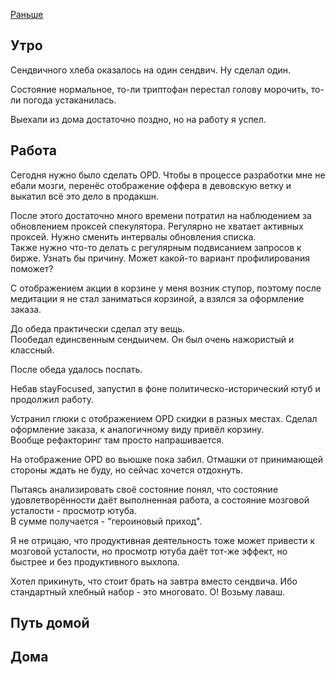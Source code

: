 [Раньше](2020.02.19.md)  
## Утро
Сендвичного хлеба оказалось на один сендвич. Ну сделал один.

Состояние нормальное, то-ли триптофан перестал голову морочить, то-ли погода устаканилась.

Выехали из дома достаточно поздно, но на работу я успел.
## Работа
Сегодня нужно было сделать OPD. Чтобы в процессе разработки мне не ебали мозги, перенёс отображение оффера в девовскую ветку и выкатил всё это дело в продакшн.

После этого достаточно много времени потратил на наблюдением за обновлением проксей спекулятора. Регулярно не хватает активных проксей. Нужно сменить интервалы обновления списка.  
Также нужно что-то делать с регулярным подвисанием запросов к бирже. Узнать бы причину. Может какой-то вариант профилирования поможет?

С отображением акции в корзине у меня возник ступор, поэтому после медитации я не стал заниматься корзиной, а взялся за оформление заказа.

До обеда практически сделал эту вещь.  
Пообедал единсвенным сендыичем. Он был очень нажористый и классный.

После обеда удалось поспать.

Небав stayFocused, запустил в фоне политическо-исторический ютуб и продолжил работу.

Устранил глюки с отображением OPD скидки в разных местах. Сделал оформление заказа, к аналогичному виду привёл корзину.  
Вообще рефакторинг там просто напрашивается.

На отображение OPD во вьюшке пока забил. Отмашки от принимающей стороны ждать не буду, но сейчас хочется отдохнуть.

Пытаясь анализировать своё состояние понял, что состояние удовлетворённости даёт выполненная работа, а состояние мозговой усталости - просмотр ютуба.  
В сумме получается - "героиновый приход".

Я не отрицаю, что продуктивная деятельность тоже может привести к мозговой усталости, но просмотр ютуба даёт тот-же эффект, но быстрее и без продуктивного выхлопа.

Хотел прикинуть, что стоит брать на завтра вместо сендвича. Ибо стандартный хлебный набор - это многовато. О! Возьму лаваш.
## Путь домой
## Дома

